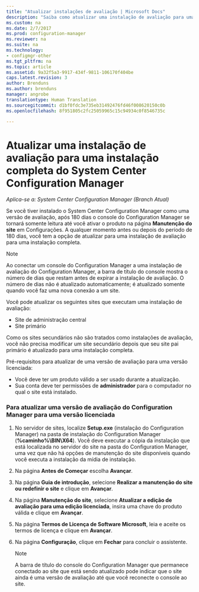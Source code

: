 ```yaml
---
title: "Atualizar instalações de avaliação | Microsoft Docs"
description: "Saiba como atualizar uma instalação de avaliação para uma instalação completa do System Center Configuration Manager."
ms.custom: na
ms.date: 2/7/2017
ms.prod: configuration-manager
ms.reviewer: na
ms.suite: na
ms.technology:
- configmgr-other
ms.tgt_pltfrm: na
ms.topic: article
ms.assetid: 9a32f5a3-9917-434f-9811-106170f404be
caps.latest.revision: 3
author: Brenduns
ms.author: brenduns
manager: angrobe
translationtype: Human Translation
ms.sourcegitcommit: d1bf0fdc3e735eb31492476fd46f008620150c0b
ms.openlocfilehash: 8f951805c2fc25059965c15c94934c0f8546735c

---
```

# <a name="upgrade-an-evaluation-installation-of-system-center-configuration-manager-to-a-full-installation"></a>Atualizar uma instalação de avaliação para uma instalação completa do System Center Configuration Manager

*Aplica-se a: System Center Configuration Manager (Branch Atual)*

Se você tiver instalado o System Center Configuration Manager como uma versão de avaliação, após 180 dias o console do Configuration Manager se tornará somente leitura até você ativar o produto na página **Manutenção do site** em Configurações. A qualquer momento antes ou depois do período de 180 dias, você tem a opção de atualizar para uma instalação de avaliação para uma instalação completa.  

> [!NOTE]  
>  Ao conectar um console do Configuration Manager a uma instalação de avaliação do Configuration Manager, a barra de título do console mostra o número de dias que restam antes de expirar a instalação de avaliação. O número de dias não é atualizado automaticamente; é atualizado somente quando você faz uma nova conexão a um site.  

 Você pode atualizar os seguintes sites que executam uma instalação de avaliação:  

-   Site de administração central  
-   Site primário  

Como os sites secundários não são tratados como instalações de avaliação, você não precisa modificar um site secundário depois que seu site pai primário é atualizado para uma instalação completa.  

Pré-requisitos para atualizar de uma versão de avaliação para uma versão licenciada:  

-   Você deve ter um produto válido a ser usado durante a atualização.  
-   Sua conta deve ter permissões de **administrador** para o computador no qual o site está instalado.  

### <a name="to-upgrade-an-evaluation-version-of-configuration-manager-to-a-licensed-version"></a>Para atualizar uma versão de avaliação do Configuration Manager para uma versão licenciada  

1.  No servidor de sites, localize **Setup.exe** (instalação do Configuration Manager) na pasta de instalação do Configuration Manager (**%caminho%\BIN\X64**). Você deve executar a cópia da instalação que está localizada no servidor do site na pasta do Configuration Manager, uma vez que não há opções de manutenção do site disponíveis quando você executa a instalação da mídia de instalação.  
2.  Na página **Antes de Começar** escolha **Avançar**.  
3.  Na página **Guia de introdução**, selecione **Realizar a manutenção do site ou redefinir o site** e clique em **Avançar**.  
4.  Na página **Manutenção do site**, selecione **Atualizar a edição de avaliação para uma edição licenciada**, insira uma chave do produto válida e clique em **Avançar**.  
5.  Na página **Termos de Licença de Software Microsoft**, leia e aceite os termos de licença e clique em **Avançar**.  
6.  Na página **Configuração**, clique em **Fechar** para concluir o assistente.  

    > [!NOTE]  
    >  A barra de título do console do Configuration Manager que permanece conectado ao site que está sendo atualizado pode indicar que o site ainda é uma versão de avaliação até que você reconecte o console ao site.  



<!--HONumber=Feb17_HO2-->



